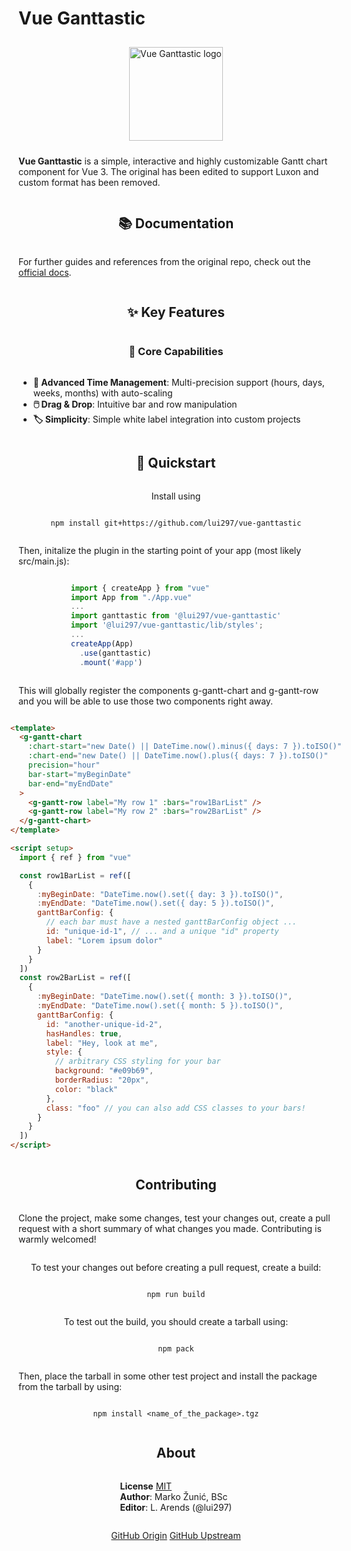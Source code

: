 # Vue Ganttastic

<div style="display: flex; flex-direction: column; align-items:center;">
<img
    src="https://user-images.githubusercontent.com/28678851/148047714-301f07df-4101-48b8-9e47-1f272b290e80.png" 
    style="margin: 10px;" height="150"
    alt="Vue Ganttastic logo"
/>



<b>Vue Ganttastic</b> is a simple, interactive and highly customizable Gantt chart component for Vue 3.
The original has been edited to support Luxon and custom format has been removed. 

## 📚 Documentation

For further guides and references from the original repo, check out the [official docs](https://zunnzunn.github.io/vue-ganttastic/getting-started.html).

## ✨ Key Features

### 🎯 Core Capabilities

- **📅 Advanced Time Management**: Multi-precision support (hours, days, weeks, months) with auto-scaling
- **🖱️ Drag & Drop**: Intuitive bar and row manipulation
- **🏷️ Simplicity**: Simple white label integration into custom projects

## 🚀 Quickstart

Install using

```
npm install git+https://github.com/lui297/vue-ganttastic
```

Then, initalize the plugin in the starting point of your app (most likely src/main.js):

```js
import { createApp } from "vue"
import App from "./App.vue"
...
import ganttastic from '@lui297/vue-ganttastic'
import '@lui297/vue-ganttastic/lib/styles';
...
createApp(App)
  .use(ganttastic)
  .mount('#app')
```

This will globally register the components g-gantt-chart and g-gantt-row and you will be able to use those two components right away.

```html
<template>
  <g-gantt-chart
    :chart-start="new Date() || DateTime.now().minus({ days: 7 }).toISO()"
    :chart-end="new Date() || DateTime.now().plus({ days: 7 }).toISO()"
    precision="hour"
    bar-start="myBeginDate"
    bar-end="myEndDate"
  >
    <g-gantt-row label="My row 1" :bars="row1BarList" />
    <g-gantt-row label="My row 2" :bars="row2BarList" />
  </g-gantt-chart>
</template>

<script setup>
  import { ref } from "vue"

  const row1BarList = ref([
    {
      :myBeginDate: "DateTime.now().set({ day: 3 }).toISO()",
      :myEndDate: "DateTime.now().set({ day: 5 }).toISO()",
      ganttBarConfig: {
        // each bar must have a nested ganttBarConfig object ...
        id: "unique-id-1", // ... and a unique "id" property
        label: "Lorem ipsum dolor"
      }
    }
  ])
  const row2BarList = ref([
    {
      :myBeginDate: "DateTime.now().set({ month: 3 }).toISO()",
      :myEndDate: "DateTime.now().set({ month: 5 }).toISO()",
      ganttBarConfig: {
        id: "another-unique-id-2",
        hasHandles: true,
        label: "Hey, look at me",
        style: {
          // arbitrary CSS styling for your bar
          background: "#e09b69",
          borderRadius: "20px",
          color: "black"
        },
        class: "foo" // you can also add CSS classes to your bars!
      }
    }
  ])
</script>
```

## Contributing

Clone the project, make some changes, test your changes out, create a pull request with a short summary of what changes you made. Contributing is warmly welcomed!

To test your changes out before creating a pull request, create a build:

```
npm run build
```

To test out the build, you should create a tarball using:

```
npm pack
```

Then, place the tarball in some other test project and install the package from the tarball by using:

```
npm install <name_of_the_package>.tgz
```


## About

**License** [MIT](https://choosealicense.com/licenses/mit/)  
**Author**: Marko Žunić, BSc  
**Editor**: L. Arends (@lui297) 

[GitHub Origin](https://github.com/lui297/vue-ganttastic/)
[GitHub Upstream](https://github.com/zunnzunn/vue-ganttastic)

